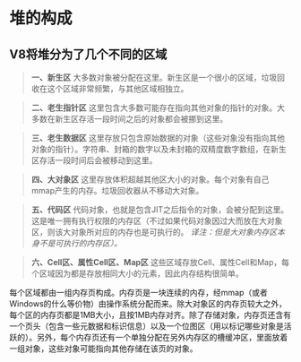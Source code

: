 
# 堆的构成

## V8将堆分为了几个不同的区域

>**一、新生区**
>大多数对象被分配在这里。新生区是一个很小的区域，垃圾回收在这个区域非常频繁，与其他区域相独立。

>**二、老生指针区**
>这里包含大多数可能存在指向其他对象的指针的对象。大多数在新生区存活一段时间之后的对象都会被挪到这里。

>**三、老生数据区**
>这里存放只包含原始数据的对象（这些对象没有指向其他对象的指针）。字符串、封箱的数字以及未封箱的双精度数字数组，在新生区存活一段时间后会被移动到这里。

>**四、大对象区**
>这里存放体积超越其他区大小的对象。每个对象有自己mmap产生的内存。垃圾回收器从不移动大对象。

>**五、代码区**
>代码对象，也就是包含JIT之后指令的对象，会被分配到这里。这是唯一拥有执行权限的内存区（不过如果代码对象因过大而放在大对象区，则该大对象所对应的内存也是可执行的。
*译注：但是大对象内存区本身不是可执行的内存区）。*

>**六、Cell区、属性Cell区、Map区**
>这些区域存放Cell、属性Cell和Map，每个区域因为都是存放相同大小的元素，因此内存结构很简单。


每个区域都由一组内存页构成。内存页是一块连续的内存，经mmap（或者Windows的什么等价物）由操作系统分配而来。除大对象区的内存页较大之外，每个区的内存页都是1MB大小，且按1MB内存对齐。除了存储对象，内存页还含有一个页头（包含一些元数据和标识信息）以及一个位图区（用以标记哪些对象是活跃的）。另外，每个内存页还有一个单独分配在另外内存区的槽缓冲区，里面放着一组对象，这些对象可能指向其他存储在该页的对象。